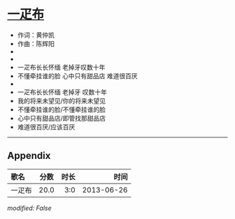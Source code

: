 # [一疋布](https://music.163.com/song?id=26608797)

* 作词：黄仲凯
* 作曲：陈辉阳
*
*
* 一疋布长长怀缅 老掉牙叹数十年
* 不懂牵挂谁的脸 心中只有甜品店 难道很百厌
* 
* 一疋布长长怀缅 老掉牙 叹数十年
* 我的将来未望见/你的将来未望见
* 不懂牵挂谁的脸/不懂牵挂谁的脸
* 心中只有甜品店/即管找那甜品店
* 难道很百厌/应该百厌


---

## Appendix

|歌名|分数|时长|时间|
|:---|:---:|---:|---:|
|一疋布|20.0|3:0|2013-06-26

*modified: False*